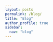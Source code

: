 ```yaml
---
layout: posts
permalink: /blog/
title: "Blog"
author_profile: true
sidebar:
  nav: "blog"
---
```




